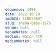 ```yaml
---
sequence: 1406
date: 2022-10-28
imdbId: tt0073697
slug: sheba-baby-1975
venue: null
venueNotes: null
medium: Watch TCM
mediumNotes: null
---
```

